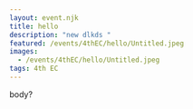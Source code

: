 ```yaml
---
layout: event.njk
title: hello
description: "new dlkds "
featured: /events/4thEC/hello/Untitled.jpeg
images:
  - /events/4thEC/hello/Untitled.jpeg
tags: 4th EC
---
```

body?